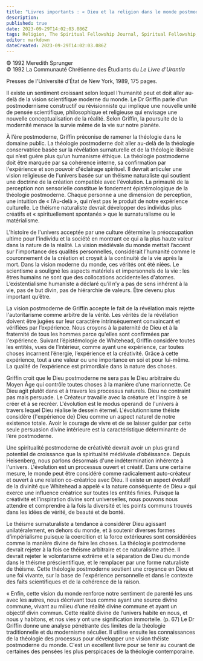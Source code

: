 ```yaml
---
title: "Livres importants : « Dieu et la religion dans le monde postmoderne » par David Ray Gritlin"
description: 
published: true
date: 2023-09-29T14:02:03.086Z
tags: Religion, The Spiritual Fellowship Journal, Spiritual Fellowship, article
editor: markdown
dateCreated: 2023-09-29T14:02:03.086Z
---
```


<p class="v-card v-sheet theme--light gray lighten-3 px-2">© 1992 Meredith Sprunger<br>© 1992 La Communauté Chrétienne des Étudiants du <i>Le Livre d'Urantia</i></p>


Presses de l'Université d'État de New York, 1989, 175 pages.

Il existe un sentiment croissant selon lequel l’humanité peut et doit aller au-delà de la vision scientifique moderne du monde. Le Dr Griffin parle d'un postmodernisme constructif ou révisionniste qui implique une nouvelle unité de pensée scientifique, philosophique et religieuse qui envisage une nouvelle conceptualisation de la réalité. Selon Griffin, la poursuite de la modernité menace la survie même de la vie sur notre planète.

À l’ère postmoderne, Griffin préconise de ramener la théologie dans le domaine public. La théologie postmoderne doit aller au-delà de la théologie conservatrice basée sur la révélation surnaturelle et de la théologie libérale qui n’est guère plus qu’un humanisme éthique. La théologie postmoderne doit être marquée par sa cohérence interne, sa confirmation par l'expérience et son pouvoir d'éclairage spirituel. Il devrait articuler une vision religieuse de l'univers basée sur un théisme naturaliste qui soutient une doctrine de la création compatible avec l'évolution. La primauté de la perception non sensorielle constitue le fondement épistémologique de la théologie postmoderne. Chaque personne a une dimension de perception, une intuition de « l’Au-delà », qui n’est pas le produit de notre expérience culturelle. Le théisme naturaliste devrait développer des individus plus créatifs et « spirituellement spontanés » que le surnaturalisme ou le matérialisme.

L'histoire de l'univers acceptée par une culture détermine la préoccupation ultime pour l'individu et la société en montrant ce qui a la plus haute valeur dans la nature de la réalité. La vision médiévale du monde mettait l’accent sur l’importance des qualités personnelles, considérait l’humanité comme le couronnement de la création et croyait à la continuité de la vie après la mort. Dans la vision moderne du monde, ces vérités ont été niées. Le scientisme a souligné les aspects matériels et impersonnels de la vie : les êtres humains ne sont que des collocations accidentelles d'atomes. L’existentialisme humaniste a déclaré qu’il n’y a pas de sens inhérent à la vie, pas de but divin, pas de hiérarchie de valeurs. Être devenu plus important qu’être.

La vision postmoderne de Griffin accepte le fait de la révélation mais rejette l'autoritarisme comme arbitre de la vérité. Les vérités de la révélation doivent être jugées sur leur caractère intrinsèquement convaincant et vérifiées par l’expérience. Nous croyons à la paternité de Dieu et à la fraternité de tous les hommes parce qu'elles sont confirmées par l'expérience. Suivant l’épistémologie de Whitehead, Griffin considère toutes les entités, vues de l’intérieur, comme ayant une expérience, car toutes choses incarnent l’énergie, l’expérience et la créativité. Grâce à cette expérience, tout a une valeur ou une importance en soi et pour lui-même. La qualité de l’expérience est primordiale dans la nature des choses.

Griffin croit que le Dieu postmoderne ne sera pas le Dieu arbitraire du Moyen Âge qui contrôle toutes choses à la manière d’une marionnette. Ce Dieu agit plutôt dans et à travers les processus naturels. Dieu ne contraint pas mais persuade. Le Créateur travaille avec la créature et l'inspire à se créer et à se recréer. L'évolution est le modus operandi de l'univers à travers lequel Dieu réalise le dessein éternel. L'évolutionnisme théiste considère {l'expérience de} Dieu comme un aspect naturel de notre existence totale. Avoir le courage de vivre et de se laisser guider par cette seule persuasion divine intérieure est la caractéristique déterminante de l’ère postmoderne.

Une spiritualité postmoderne de créativité devrait avoir un plus grand potentiel de croissance que la spiritualité médiévale d’obéissance. Depuis Heisenberg, nous parlons désormais d'une indétermination inhérente à l'univers. L'évolution est un processus ouvert et créatif. Dans une certaine mesure, le monde peut être considéré comme radicalement auto-créateur et ouvert à une relation co-créatrice avec Dieu. Il existe un aspect évolutif de la divinité que Whitehead a appelé « la nature conséquente de Dieu » qui exerce une influence créatrice sur toutes les entités finies. Puisque la créativité et l’inspiration divine sont universelles, nous pouvons nous attendre et comprendre à la fois la diversité et les points communs trouvés dans les idées de vérité, de beauté et de bonté.

Le théisme surnaturaliste a tendance à considérer Dieu agissant unilatéralement, en dehors du monde, et à soutenir diverses formes d’impérialisme puisque la coercition et la force extérieures sont considérées comme la manière divine de faire les choses. La théologie postmoderne devrait rejeter à la fois ce théisme arbitraire et ce naturalisme athée. Il devrait rejeter le volontarisme extrême et la séparation de Dieu du monde dans le théisme préscientifique, et le remplacer par une forme naturaliste de théisme. Cette théologie postmoderne soutient une croyance en Dieu et une foi vivante, sur la base de l'expérience personnelle et dans le contexte des faits scientifiques et de la cohérence de la raison.

« Enfin, cette vision du monde renforce notre sentiment de parenté les uns avec les autres, nous décrivant tous comme ayant une source divine commune, vivant au milieu d’une réalité divine commune et ayant un objectif divin commun. Cette réalité divine de l’univers habite en nous, et nous y habitons, et nos vies y ont une signification immortelle. (p. 67) Le Dr Griffin donne une analyse pénétrante des limites de la théologie traditionnelle et du modernisme séculier. Il utilise ensuite les connaissances de la théologie des processus pour développer une vision théiste postmoderne du monde. C'est un excellent livre pour se tenir au courant de certaines des pensées les plus perspicaces de la théologie contemporaine.

